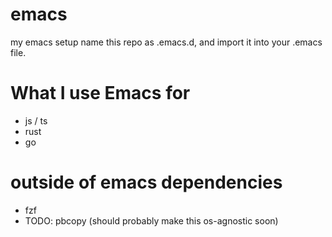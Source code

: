 # emacs
my emacs setup
name this repo as .emacs.d, and import it into your .emacs file.

# What I use Emacs for
* js / ts
* rust
* go

# outside of emacs dependencies
* fzf
* TODO: pbcopy (should probably make this os-agnostic soon)
